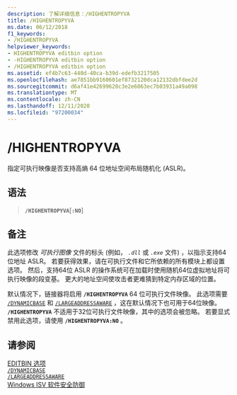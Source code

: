 ```yaml
---
description: 了解详细信息：/HIGHENTROPYVA
title: /HIGHENTROPYVA
ms.date: 06/12/2018
f1_keywords:
- /HIGHENTROPYVA
helpviewer_keywords:
- HIGHENTROPYVA editbin option
- -HIGHENTROPYVA editbin option
- /HIGHENTROPYVA editbin option
ms.assetid: ef4b7c63-440d-40ca-b39d-edefb3217505
ms.openlocfilehash: ae7851bb9160601ef8732120dca12132dbfdee2d
ms.sourcegitcommit: d6af41e42699628c3e2e6063ec7b03931a49a098
ms.translationtype: MT
ms.contentlocale: zh-CN
ms.lasthandoff: 12/11/2020
ms.locfileid: "97200034"
---
```

# <a name="highentropyva"></a>/HIGHENTROPYVA

指定可执行映像是否支持高熵 64 位地址空间布局随机化 (ASLR)。

## <a name="syntax"></a>语法

> **`/HIGHENTROPYVA`**[**`:NO`**]

## <a name="remarks"></a>备注

此选项修改 *可执行图像* 文件的标头 (例如， *`.dll`* 或 *`.exe`* 文件) ，以指示支持64位地址 ASLR。 若要获得效果，请在可执行文件和它所依赖的所有模块上都设置选项。 然后，支持64位 ASLR 的操作系统可在加载时使用随机64位虚拟地址将可执行映像的段变基。 更大的地址空间使攻击者更难猜到特定内存区域的位置。

默认情况下，链接器将启用 **`/HIGHENTROPYVA`** 64 位可执行文件映像。 此选项需要 [`/DYNAMICBASE`](dynamicbase.md) 和 [`/LARGEADDRESSAWARE`](largeaddressaware.md) ，这在默认情况下也可用于64位映像。 **`/HIGHENTROPYVA`** 不适用于32位可执行文件映像，其中的选项会被忽略。 若要显式禁用此选项，请使用 **`/HIGHENTROPYVA:NO`** 。

## <a name="see-also"></a>请参阅

[EDITBIN 选项](editbin-options.md)\
[`/DYNAMICBASE`](dynamicbase.md)\
[`/LARGEADDRESSAWARE`](largeaddressaware.md)\
[Windows ISV 软件安全防御](/previous-versions/bb430720(v=msdn.10))
